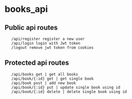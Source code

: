 # books_api

## Public api routes

```
   /api/register register a new user
   /api/login login with Jwt token
   /logout remove jwt token from cookies
```

## Protected api routes

```
   /api/books get | get all books
   /api/book/{:id} get | get single book
   /api/book post | add new book
   /api/book/{:id} put | update single book using id
   /api/book/{:id} delete | delete single book using id

```

